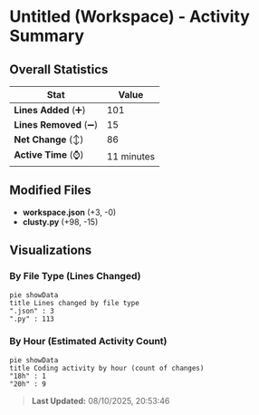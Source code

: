 # Untitled (Workspace) - Activity Summary 

## Overall Statistics

| Stat                   | Value                                                             |
| ---------------------- | ----------------------------------------------------------------- |
| **Lines Added** (➕)   | 101                                          |
| **Lines Removed** (➖) | 15                                        |
| **Net Change** (↕)    | 86                |
| **Active Time** (⌚)   | 11 minutes |


## Modified Files
- **workspace.json** (+3, -0)
- **clusty.py** (+98, -15)

## Visualizations

### By File Type (Lines Changed)

```mermaid
pie showData
title Lines changed by file type
".json" : 3
".py" : 113
```

### By Hour (Estimated Activity Count)

```mermaid
pie showData
title Coding activity by hour (count of changes)
"18h" : 1
"20h" : 9
```


> **Last Updated:** 08/10/2025, 20:53:46